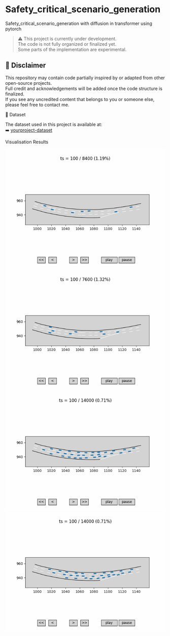 # Safety_critical_scenario_generation
Safety_critical_scenario_generation with diffusion in transformer using pytorch

> ⚠️ This project is currently under development.  
> The code is not fully organized or finalized yet.  
> Some parts of the implementation are experimental.

## 📌 Disclaimer

This repository may contain code partially inspired by or adapted from other open-source projects.  
Full credit and acknowledgements will be added once the code structure is finalized.  
If you see any uncredited content that belongs to you or someone else, please feel free to contact me.

📂 Dataset

The dataset used in this project is available at:  
➡️ [yourproject-dataset](https://github.com/yourusername/yourproject-dataset)


Visualisation Results

![Smooth Traffic 1](data_process/smooth_traffic_1.gif)
![Smooth Traffic 1](data_process/smooth_traffic_2.gif)
![Smooth Traffic 1](data_process/congestion1.gif)
![Smooth Traffic 1](data_process/congestion2.gif)
